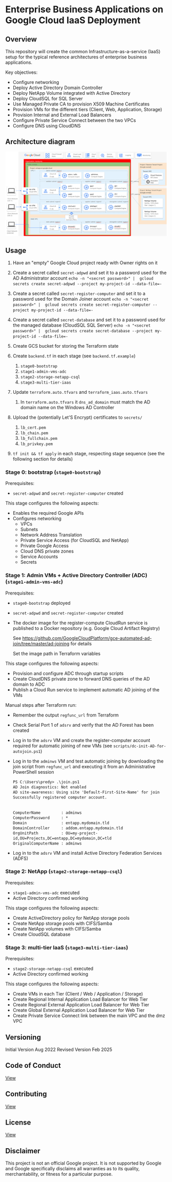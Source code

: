 # Enterprise Business Applications on Google Cloud IaaS Deployment

## Overview

This repository will create the common Infrastructure-as-a-service (IaaS) setup for the typical reference architectures of enterprise business applications.

Key objectives:
- Configure networking
- Deploy Active Directory Domain Controller
- Deploy NetApp Volume integrated with Active Directory
- Deploy CloudSQL for SQL Server
- Use Managed Private CA to provision X509 Machine Certificates
- Provision VMs for the different tiers (Client, Web, Application, Storage)
- Provision Internal and External Load Balancers
- Configure Private Service Connect between the two VPCs
- Configure DNS using CloudDNS

## Architecture diagram

![Architecture diagram](./docs/architecture-diagram.png)

## Usage

1. Have an "empty" Google Cloud project ready with Owner rights on it

2. Create a secret called `secret-adpwd` and set it to a password used for the AD Administrator account
   `echo -n "<secret password>" |  gcloud secrets create secret-adpwd --project my-project-id --data-file=-`

3. Create a secret called `secret-register-computer` and set it to a password used for the Domain Joiner account
   `echo -n "<secret password>" |  gcloud secrets create secret-register-computer --project my-project-id --data-file=-`

4. Create a secret called `secret-database` and set it to a password used for the managed database (CloudSQL SQL Server)
   `echo -n "<secret password>" |  gcloud secrets create secret-database --project my-project-id --data-file=-`

5. Create GCS bucket for storing the Terraform state

6. Create `backend.tf` in each stage (see `backend.tf.example`)

   1. `stage0-bootstrap`
   2. `stage1-admin-vms-adc`
   3. `stage2-storage-netapp-csql`
   4. `stage3-multi-tier-iaas`

7. Update `terraform.auto.tfvars` and `terraform_iaas.auto.tfvars`

   1. In `terraform.auto.tfvars` it `dns_ad_domain` must match the AD domain name on the Windows AD Controller

8. Upload the (potentially Let'S Encrypt) certificates to `secrets/`

   1. `lb_cert.pem`
   2. `lb_chain.pem`
   3. `lb_fullchain.pem`
   4. `lb_privkey.pem`

9. `tf init && tf apply` in each stage, respecting stage sequence (see the following section for details)

### Stage 0: bootstrap (`stage0-bootstrap`)

Prerequisites:
- `secret-adpwd` and `secret-register-computer` created

This stage configures the following aspects:
- Enables the required Google APIs
- Configures networking
  - VPCs
  - Subnets
  - Network Address Translation
  - Private Service Access (for CloudSQL and NetApp)
  - Private Google Access
  - Cloud DNS private zones
  - Service Accounts
  - Secrets

### Stage 1: Admin VMs + Active Directory Controller (ADC) (`stage1-admin-vms-adc`)

Prerequisites:
- `stage0-bootstrap` deployed
- `secret-adpwd` and `secret-register-computer` created
- The docker image for the register-compute CloudRun service is published to a Docker repository (e.g. Google Cloud Artifact Registry)

   See https://github.com/GoogleCloudPlatform/gce-automated-ad-join/tree/master/ad-joining for details

   Set the image path in Terraform variables

This stage configures the following aspects:
- Provision and configure ADC through startup scripts
- Create CloudDNS private zone to forward DNS queries of the AD domain to ADC
- Publish a Cloud Run service to implement automatic AD joining of the VMs

Manual steps after Terraform run:
- Remember the output `regfunc_url` from Terraform
- Check Serial Port 1 of `adsrv` and verify that the AD Forest has been created
- Log in to the `adsrv` VM and create the register-computer account required for automatic joining of new VMs (see `scripts/dc-init-AD-for-autojoin.ps1`)
- Log in to the `adminws` VM and test automatic joining by downloading the join script from `regfunc_url` and executing it from an Administrative PowerShell session

   ```
   PS C:\Users\predy> .\join.ps1
   AD Join diagnostics: Not enabled
   AD site-awareness: Using site 'Default-First-Site-Name' for join
   Successfully registered computer account.


   ComputerName         : adminws
   ComputerPassword     : *
   Domain               : entapp.mydomain.tld
   DomainController     : addom.entapp.mydomain.tld
   OrgUnitPath          : OU=my-project-id,OU=Projects,DC=entapp,DC=mydomain,DC=tld
   OriginalComputerName : adminws
   ```
- Log in to the `adsrv` VM and install Active Directory Federation Services (ADFS)

### Stage 2: NetApp (`stage2-storage-netapp-csql`)

Prerequisites:
- `stage1-admin-vms-adc` executed
- Active Directory confirmed working

This stage configures the following aspects:
- Create ActiveDirectory policy for NetApp storage pools
- Create NetApp storage pools with CIFS/Samba
- Create NetApp volumes with CIFS/Samba
- Create CloudSQL database

### Stage 3: multi-tier IaaS (`stage3-multi-tier-iaas`)

Prerequisites:
- `stage2-storage-netapp-csql` executed
- Active Directory confirmed working

This stage configures the following aspects:
- Create VMs in each Tier (Client / Web / Application / Storage)
- Create Regional Internal Application Load Balancer for Web Tier
- Create Regional External Application Load Balancer for Web Tier
- Create Global External Application Load Balancer for Web Tier
- Create Private Service Connect link between the main VPC and the dmz VPC

## Versioning

Initial Version Aug 2022
Revised Version Feb 2025

## Code of Conduct

[View](./docs/code-of-conduct.md)

## Contributing

[View](./docs/contributing.md)

## License

[View](./LICENSE)

## Disclaimer

This project is not an official Google project. It is not supported by
Google and Google specifically disclaims all warranties as to its quality,
merchantability, or fitness for a particular purpose.
